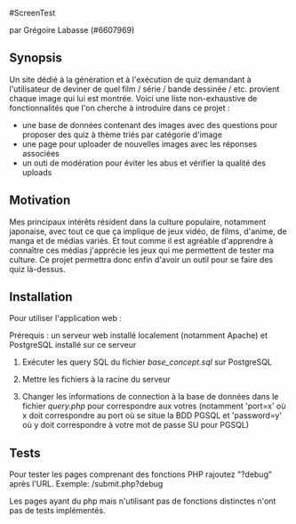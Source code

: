 #ScreenTest

par Grégoire Labasse (#6607969)

## Synopsis

Un site dédié à la génération et à l'exécution de quiz demandant à l'utilisateur de deviner de quel film / série / bande dessinée / etc. provient chaque image qui lui est montrée.
Voici une liste non-exhaustive de fonctionnalités que l'on cherche à introduire dans ce projet :
 - une base de données contenant des images avec des questions pour proposer des quiz à thème triés par catégorie d'image
 - une page pour uploader de nouvelles images  avec les réponses associées
 - un outi de modération pour éviter les abus et vérifier la qualité des uploads

## Motivation

Mes principaux intérêts résident dans la culture populaire, notamment japonaise, avec tout ce que ça implique de jeux vidéo, de films, d'anime, de manga et de médias variés. Et tout comme il est agréable d'apprendre à connaître ces médias j'apprécie les jeux qui me permettent de tester ma culture. Ce projet permettra donc enfin d'avoir un outil pour se faire des quiz là-dessus.

## Installation

Pour utiliser l'application web :

Prérequis : un serveur web installé localement (notamment Apache) et PostgreSQL installé sur ce serveur

1. Exécuter les query SQL du fichier *base_concept.sql* sur PostgreSQL

2. Mettre les fichiers à la racine du serveur

3. Changer les informations de connection à la base de données dans le fichier *query.php* pour correspondre aux votres (notamment 'port=x' où x doit correspondre au port où se situe la BDD PGSQL et 'password=y' où y doit correspondre à votre mot de passe SU pour PGSQL)

## Tests

Pour tester les pages comprenant des fonctions PHP rajoutez "?debug" après l'URL.
Exemple: /submit.php?debug

Les pages ayant du php mais n'utilisant pas de fonctions distinctes n'ont pas de tests implémentés.